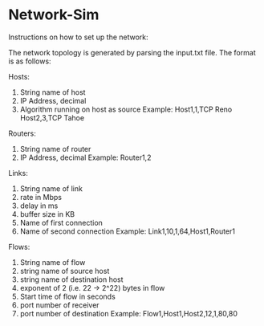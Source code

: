 # Network-Sim

Instructions on how to set up the network:

The network topology is generated by parsing the input.txt file.  The format is as follows:

Hosts:
1. String name of host
2. IP Address, decimal
3. Algorithm running on host as source
Example:
Host1,1,TCP Reno
Host2,3,TCP Tahoe

Routers:
1. String name of router
2. IP Address, decimal
Example:
Router1,2

Links:
1. String name of link
2. rate in Mbps
3. delay in ms
4. buffer size in KB
5. Name of first connection
6. Name of second connection
Example:
Link1,10,1,64,Host1,Router1

Flows:
1. String name of flow
2. string name of source host
3. string name of destination host
4. exponent of 2 (i.e. 22 -> 2^22) bytes in flow
5. Start time of flow in seconds
6. port number of receiver
7. port number of destination
Example:
Flow1,Host1,Host2,12,1,80,80
